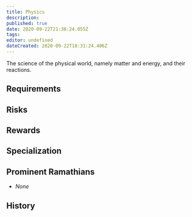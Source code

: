 ```yaml
---
title: Physics
description: 
published: true
date: 2020-09-22T21:38:24.055Z
tags: 
editor: undefined
dateCreated: 2020-09-22T18:31:24.406Z
---
```


The science of the physical world, namely matter and energy, and their reactions.

## Requirements

## Risks

## Rewards

## Specialization

## Prominent Ramathians

- *None*

## History

